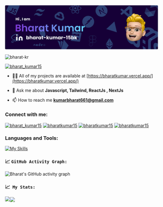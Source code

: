 [![Header](./test.png)](https://bharatkumar.vercel.app/)

<p align="left"> <img src="https://komarev.com/ghpvc/?username=bharat-kr&label=Profile%20views&color=0e75b6&style=flat" alt="bharat-kr" /> </p>

<p align="left"> <a href="https://twitter.com/bharat_kumar15" target="blank"><img src="https://img.shields.io/twitter/follow/bharat_kumar15?logo=twitter&style=for-the-badge" alt="bharat_kumar15" /></a> </p>

- 👨‍💻 All of my projects are available at [https://bharatkumar.vercel.app/](https://bharatkumar.vercel.app/)

- 💬 Ask me about **Javascript, Tailwind, ReactJs , NextJs**

- 📫 How to reach me **kumarbharat661@gmail.com**

<h3 align="left">Connect with me:</h3>
<p align="left">
<a href="https://twitter.com/bharat_kumar15" target="blank"><img align="center" src="https://raw.githubusercontent.com/rahuldkjain/github-profile-readme-generator/master/src/images/icons/Social/twitter.svg" alt="bharat_kumar15" height="30" width="40" /></a>
<a href="https://www.codechef.com/users/bharatkumar15" target="blank"><img align="center" src="https://cdn.jsdelivr.net/npm/simple-icons@3.1.0/icons/codechef.svg" alt="bharatkumar15" height="30" width="40" /></a>
<a href="https://www.hackerrank.com/bharatkumar15" target="blank"><img align="center" src="https://raw.githubusercontent.com/rahuldkjain/github-profile-readme-generator/master/src/images/icons/Social/hackerrank.svg" alt="bharatkumar15" height="30" width="40" /></a>
<a href="https://codeforces.com/profile/bharatkumar15" target="blank"><img align="center" src="https://cdn.jsdelivr.net/npm/simple-icons@3.0.1/icons/codeforces.svg" alt="bharatkumar15" height="30" width="40" /></a>
</p>

<h3 align="left">Languages and Tools:</h3>

[![My Skills](https://skillicons.dev/icons?i=c,cpp,js,python,solidity,react,nodejs,tailwind,bootstrap,sass,git,express,mongo,mysql,figma,redis,postman,aws&perline=6)](https://skillicons.dev)

<!--   GitHub stats graph -->

### 📈 `GitHub Activity Graph:`

![Bharat's GitHub activity graph](https://github-readme-activity-graph.vercel.app/graph?username=Bharat-kr&theme=react&hide_border=true)

### 📈&nbsp; `My Stats:`

<p display="flex" width="100%">
  <a href="https://github.com/Bharat-kr">
  <img align="left" height="160" src="https://github-readme-stats-eight-theta.vercel.app/api/top-langs/?username=Bharat-kr&custom_title=Most%20Used%20Languages&theme=react&hide_border=true&area=true&layout=compact" />
  </a>
  <img align="center" height="160" src="https://github-readme-stats.vercel.app/api?username=Bharat-kr&show_icons=true&custom_title=Github%20Stats&theme=react&hide_border=true&area=true" />
</p>
<!-- 
<p><img align="center" src="https://github-readme-streak-stats.herokuapp.com/?user=bharat-kr&theme=react&hide_border=true&" alt="bharat-kr" /></p> -->
